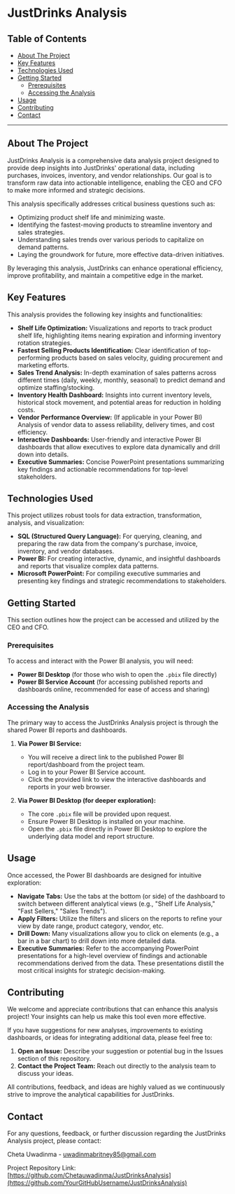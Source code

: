 # JustDrinks Analysis

## Table of Contents

* [About The Project](#about-the-project)
* [Key Features](#key-features)
* [Technologies Used](#technologies-used)
* [Getting Started](#getting-started)
    * [Prerequisites](#prerequisites)
    * [Accessing the Analysis](#accessing-the-analysis)
* [Usage](#usage)
* [Contributing](#contributing)
* [Contact](#contact)

---

## About The Project

JustDrinks Analysis is a comprehensive data analysis project designed to provide deep insights into JustDrinks' operational data, including purchases, invoices, inventory, and vendor relationships. Our goal is to transform raw data into actionable intelligence, enabling the CEO and CFO to make more informed and strategic decisions.

This analysis specifically addresses critical business questions such as:

* Optimizing product shelf life and minimizing waste.
* Identifying the fastest-moving products to streamline inventory and sales strategies.
* Understanding sales trends over various periods to capitalize on demand patterns.
* Laying the groundwork for future, more effective data-driven initiatives.

By leveraging this analysis, JustDrinks can enhance operational efficiency, improve profitability, and maintain a competitive edge in the market.

## Key Features

This analysis provides the following key insights and functionalities:

* **Shelf Life Optimization:** Visualizations and reports to track product shelf life, highlighting items nearing expiration and informing inventory rotation strategies.
* **Fastest Selling Products Identification:** Clear identification of top-performing products based on sales velocity, guiding procurement and marketing efforts.
* **Sales Trend Analysis:** In-depth examination of sales patterns across different times (daily, weekly, monthly, seasonal) to predict demand and optimize staffing/stocking.
* **Inventory Health Dashboard:** Insights into current inventory levels, historical stock movement, and potential areas for reduction in holding costs.
* **Vendor Performance Overview:** (If applicable in your Power BI) Analysis of vendor data to assess reliability, delivery times, and cost efficiency.
* **Interactive Dashboards:** User-friendly and interactive Power BI dashboards that allow executives to explore data dynamically and drill down into details.
* **Executive Summaries:** Concise PowerPoint presentations summarizing key findings and actionable recommendations for top-level stakeholders.

## Technologies Used

This project utilizes robust tools for data extraction, transformation, analysis, and visualization:

* **SQL (Structured Query Language):** For querying, cleaning, and preparing the raw data from the company's purchase, invoice, inventory, and vendor databases.
* **Power BI:** For creating interactive, dynamic, and insightful dashboards and reports that visualize complex data patterns.
* **Microsoft PowerPoint:** For compiling executive summaries and presenting key findings and strategic recommendations to stakeholders.

## Getting Started

This section outlines how the project can be accessed and utilized by the CEO and CFO.

### Prerequisites

To access and interact with the Power BI analysis, you will need:

* **Power BI Desktop** (for those who wish to open the `.pbix` file directly)
* **Power BI Service Account** (for accessing published reports and dashboards online, recommended for ease of access and sharing)

### Accessing the Analysis

The primary way to access the JustDrinks Analysis project is through the shared Power BI reports and dashboards.

1.  **Via Power BI Service:**
    * You will receive a direct link to the published Power BI report/dashboard from the project team.
    * Log in to your Power BI Service account.
    * Click the provided link to view the interactive dashboards and reports in your web browser.

2.  **Via Power BI Desktop (for deeper exploration):**
    * The core `.pbix` file will be provided upon request.
    * Ensure Power BI Desktop is installed on your machine.
    * Open the `.pbix` file directly in Power BI Desktop to explore the underlying data model and report structure.

## Usage

Once accessed, the Power BI dashboards are designed for intuitive exploration:

* **Navigate Tabs:** Use the tabs at the bottom (or side) of the dashboard to switch between different analytical views (e.g., "Shelf Life Analysis," "Fast Sellers," "Sales Trends").
* **Apply Filters:** Utilize the filters and slicers on the reports to refine your view by date range, product category, vendor, etc.
* **Drill Down:** Many visualizations allow you to click on elements (e.g., a bar in a bar chart) to drill down into more detailed data.
* **Executive Summaries:** Refer to the accompanying PowerPoint presentations for a high-level overview of findings and actionable recommendations derived from the data. These presentations distill the most critical insights for strategic decision-making.

## Contributing

We welcome and appreciate contributions that can enhance this analysis project! Your insights can help us make this tool even more effective.

If you have suggestions for new analyses, improvements to existing dashboards, or ideas for integrating additional data, please feel free to:

1.  **Open an Issue:** Describe your suggestion or potential bug in the Issues section of this repository.
2.  **Contact the Project Team:** Reach out directly to the analysis team to discuss your ideas.

All contributions, feedback, and ideas are highly valued as we continuously strive to improve the analytical capabilities for JustDrinks.

## Contact

For any questions, feedback, or further discussion regarding the JustDrinks Analysis project, please contact:

Cheta Uwadinma - uwadinmabritney85@gmail.com

Project Repository Link: [https://github.com/Chetauwadinma/JustDrinksAnalysis](https://github.com/YourGitHubUsername/JustDrinksAnalysis)
